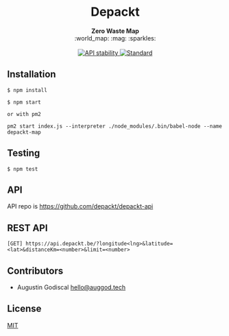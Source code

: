 <h1 align="center">Depackt</h1>

<div align="center">
  <strong>Zero Waste Map</strong>
</div>

<div align="center">
  :world_map: :mag: :sparkles:
</div>

<br />

<div align="center">
  <!-- Stability -->
  <a href="https://nodejs.org/api/documentation.html#documentation_stability_index">
    <img src="https://img.shields.io/badge/stability-experimental-orange.svg?style=flat-square"
      alt="API stability" />
  </a>
  <!-- Standard -->
  <a href="https://standardjs.com">
    <img src="https://img.shields.io/badge/code%20style-standard-brightgreen.svg?style=flat-square"
      alt="Standard" />
  </a>
</div>

## Installation

    $ npm install

    $ npm start

    or with pm2

    pm2 start index.js --interpreter ./node_modules/.bin/babel-node --name depackt-map

## Testing

    $ npm test

## API

API repo is <https://github.com/depackt/depackt-api>

## REST API

    [GET] https://api.depackt.be/?longitude<lng>&latitude=<lat>&distanceKm=<number>&limit=<number>

## Contributors

- Augustin Godiscal <hello@auggod.tech>

## License
[MIT](https://tldrlegal.com/license/mit-license)
